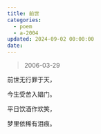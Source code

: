 ```yaml
---
title: 前世
categories:
  - poem
  - a-2004
updated: 2024-09-02 00:00:00
date:
---
```


> 2006-03-29

前世无行罪于天，

今生受苦入娼门。

平日饮酒作欢笑，

梦里依稀有泪痕。